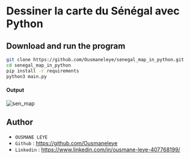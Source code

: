 # Dessiner la carte du Sénégal avec Python

## Download and run the program

```bash
git clone https://github.com/Ousmaneleye/senegal_map_in_python.git
cd senegal_map_in_python
pip install -r requirements
python3 main.py
```
#### Output
![sen_map](https://user-images.githubusercontent.com/74149780/205403646-0aa94556-06c1-44cc-aee3-6716c9e19746.png)


## Author

* `OUSMANE LEYE`
* `Github` : https://github.com/Ousmaneleye
* `Linkedin` : https://www.linkedin.com/in/ousmane-leye-407768199/
